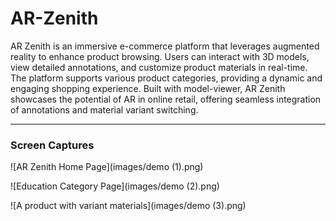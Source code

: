 # AR-Zenith
 
AR Zenith is an immersive e-commerce platform that leverages augmented reality to enhance product browsing. Users can interact with 3D models, view detailed annotations, and customize product materials in real-time. The platform supports various product categories, providing a dynamic and engaging shopping experience. Built with model-viewer, AR Zenith showcases the potential of AR in online retail, offering seamless integration of annotations and material variant switching.

---

### Screen Captures
![AR Zenith Home Page](images/demo (1).png)

![Education Category Page](images/demo (2).png)

![A product with variant materials](images/demo (3).png)
